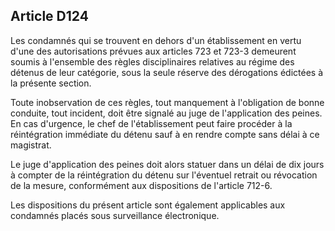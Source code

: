 Article D124
----
Les condamnés qui se trouvent en dehors d'un établissement en vertu d'une des
autorisations prévues aux articles 723 et 723-3 demeurent soumis à l'ensemble
des règles disciplinaires relatives au régime des détenus de leur catégorie,
sous la seule réserve des dérogations édictées à la présente section.

Toute inobservation de ces règles, tout manquement à l'obligation de bonne
conduite, tout incident, doit être signalé au juge de l'application des peines.
En cas d'urgence, le chef de l'établissement peut faire procéder à la
réintégration immédiate du détenu sauf à en rendre compte sans délai à ce
magistrat.

Le juge d'application des peines doit alors statuer dans un délai de dix jours à
compter de la réintégration du détenu sur l'éventuel retrait ou révocation de la
mesure, conformément aux dispositions de l'article 712-6.

Les dispositions du présent article sont également applicables aux condamnés
placés sous surveillance électronique.
